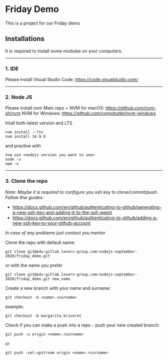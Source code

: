 # Friday Demo

This is a project for our Friday demo

## Installations
It is required to install some modules on your computers.
___

### 1. IDE
Please install Visual Studio Code: https://code.visualstudio.com/
___

### 2. Node JS
Please install nvm
Main repo + NVM for macOS: https://github.com/nvm-sh/nvm
NVM for Windows: https://github.com/coreybutler/nvm-windows

Intall both latest version and LTS
```
nvm install --lts
nvm install 14.9.0
```
and practive with 
```
nvm use <nodejs version you want to use>
node -v
npm -v
```
___
### 3. Clone the repo
_Note:_
_Maybe it is required to configure you ssh key to clone/commit/push._
_Follow thw guides:_ 

* https://docs.github.com/en/github/authenticating-to-github/generating-a-new-ssh-key-and-adding-it-to-the-ssh-agent
* https://docs.github.com/en/github/authenticating-to-github/adding-a-new-ssh-key-to-your-github-account

_In case of any problems just contact you mentor_

Clone the repo with default name:
```
git clone git@edu-gitlab.leverx-group.com:nodejs-september-2020/friday_demo.git
```

or with the name you prefer
```
git clone git@edu-gitlab.leverx-group.com:nodejs-september-2020/friday_demo.git new_name
```

Create a new branch with your name and surname:
```
git checkout -b <name>.<surname>
```

example:
```
git checkout -b margarita.krivorot
```

Check if you can make a push into a repo - push your new created branch:
```
git push -u origin <name>.<surname>
```
or
```
git push -set-upstream origin <name>.<surname>
```